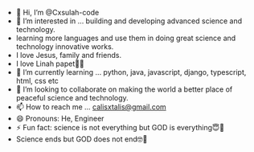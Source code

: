 - 👋 Hi, I’m @Cxsulah-code
- 👀 I’m interested in ... building and developing advanced science and technology.
- learning more languages and use them in doing great science and technology innovative works.
- I love Jesus, family and friends.
- I love Linah papet💖💯  
- 🌱 I’m currently learning ... python, java, javascript, django, typescript, html, css etc
- 💞️ I’m looking to collaborate on making the world a better place of peaceful science and technology.
- 📫 How to reach me ... calisxtalis@gmail.com
- 😄 Pronouns: He, Engineer
- ⚡ Fun fact: science is not everything but GOD is everything😇💯
- Science ends but GOD does not end🤓💯

<!---
Cxsulah-code/Cxsulah-code is a ✨ special ✨ repository because its `README.md` (this file) appears on your GitHub profile.
You can click the Preview link to take a look at your changes.
--->
